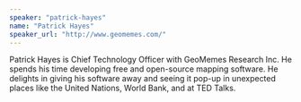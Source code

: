 ```yaml
---
speaker: "patrick-hayes"
name: "Patrick Hayes"
speaker_url: "http://www.geomemes.com/"
---
```


Patrick Hayes is Chief Technology Officer with GeoMemes Research Inc. He
spends his time developing free and open-source mapping software. He
delights in giving his software away and seeing it pop-up in unexpected
places like the United Nations, World Bank, and at TED Talks.
